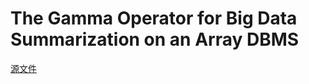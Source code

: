 # The Gamma Operator for Big Data Summarization on an Array DBMS

[源文件](http://pan.baidu.com/s/1hs3DVq0)